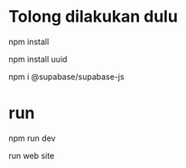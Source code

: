# Tolong dilakukan dulu
npm install

npm install uuid

npm i @supabase/supabase-js

# run
npm run dev

run web site